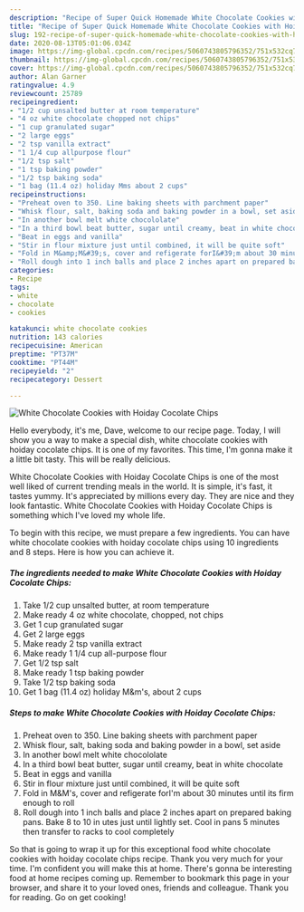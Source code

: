 ```yaml
---
description: "Recipe of Super Quick Homemade White Chocolate Cookies with Hoiday Cocolate Chips"
title: "Recipe of Super Quick Homemade White Chocolate Cookies with Hoiday Cocolate Chips"
slug: 192-recipe-of-super-quick-homemade-white-chocolate-cookies-with-hoiday-cocolate-chips
date: 2020-08-13T05:01:06.034Z
image: https://img-global.cpcdn.com/recipes/5060743805796352/751x532cq70/white-chocolate-cookies-with-hoiday-cocolate-chips-recipe-main-photo.jpg
thumbnail: https://img-global.cpcdn.com/recipes/5060743805796352/751x532cq70/white-chocolate-cookies-with-hoiday-cocolate-chips-recipe-main-photo.jpg
cover: https://img-global.cpcdn.com/recipes/5060743805796352/751x532cq70/white-chocolate-cookies-with-hoiday-cocolate-chips-recipe-main-photo.jpg
author: Alan Garner
ratingvalue: 4.9
reviewcount: 25789
recipeingredient:
- "1/2 cup unsalted butter at room temperature"
- "4 oz white chocolate chopped not chips"
- "1 cup granulated sugar"
- "2 large eggs"
- "2 tsp vanilla extract"
- "1 1/4 cup allpurpose flour"
- "1/2 tsp salt"
- "1 tsp baking powder"
- "1/2 tsp baking soda"
- "1 bag (11.4 oz) holiday Mms about 2 cups"
recipeinstructions:
- "Preheat oven to 350. Line baking sheets with parchment paper"
- "Whisk flour, salt, baking soda and baking powder in a bowl, set aside"
- "In another bowl melt white chocololate"
- "In a third bowl beat butter, sugar until creamy, beat in white chocolate"
- "Beat in eggs and vanilla"
- "Stir in flour mixture just until combined, it will be quite soft"
- "Fold in M&amp;M&#39;s, cover and refigerate forI&#39;m about 30 minutes until its firm enough to roll"
- "Roll dough into 1 inch balls and place 2 inches apart on prepared baking pans. Bake 8 to 10 in utes just until lightly set. Cool in pans 5 minutes then transfer to racks to cool completely"
categories:
- Recipe
tags:
- white
- chocolate
- cookies

katakunci: white chocolate cookies 
nutrition: 143 calories
recipecuisine: American
preptime: "PT37M"
cooktime: "PT44M"
recipeyield: "2"
recipecategory: Dessert

---
```



![White Chocolate Cookies with Hoiday Cocolate Chips](https://img-global.cpcdn.com/recipes/5060743805796352/751x532cq70/white-chocolate-cookies-with-hoiday-cocolate-chips-recipe-main-photo.jpg)

Hello everybody, it's me, Dave, welcome to our recipe page. Today, I will show you a way to make a special dish, white chocolate cookies with hoiday cocolate chips. It is one of my favorites. This time, I'm gonna make it a little bit tasty. This will be really delicious.



White Chocolate Cookies with Hoiday Cocolate Chips is one of the most well liked of current trending meals in the world. It is simple, it's fast, it tastes yummy. It's appreciated by millions every day. They are nice and they look fantastic. White Chocolate Cookies with Hoiday Cocolate Chips is something which I've loved my whole life.


To begin with this recipe, we must prepare a few ingredients. You can have white chocolate cookies with hoiday cocolate chips using 10 ingredients and 8 steps. Here is how you can achieve it.

<!--inarticleads1-->

##### The ingredients needed to make White Chocolate Cookies with Hoiday Cocolate Chips:

1. Take 1/2 cup unsalted butter, at room temperature
1. Make ready 4 oz white chocolate, chopped, not chips
1. Get 1 cup granulated sugar
1. Get 2 large eggs
1. Make ready 2 tsp vanilla extract
1. Make ready 1 1/4 cup all-purpose flour
1. Get 1/2 tsp salt
1. Make ready 1 tsp baking powder
1. Take 1/2 tsp baking soda
1. Get 1 bag (11.4 oz) holiday M&amp;m&#39;s, about 2 cups




<!--inarticleads2-->

##### Steps to make White Chocolate Cookies with Hoiday Cocolate Chips:

1. Preheat oven to 350. Line baking sheets with parchment paper
1. Whisk flour, salt, baking soda and baking powder in a bowl, set aside
1. In another bowl melt white chocololate
1. In a third bowl beat butter, sugar until creamy, beat in white chocolate
1. Beat in eggs and vanilla
1. Stir in flour mixture just until combined, it will be quite soft
1. Fold in M&amp;M&#39;s, cover and refigerate forI&#39;m about 30 minutes until its firm enough to roll
1. Roll dough into 1 inch balls and place 2 inches apart on prepared baking pans. Bake 8 to 10 in utes just until lightly set. Cool in pans 5 minutes then transfer to racks to cool completely




So that is going to wrap it up for this exceptional food white chocolate cookies with hoiday cocolate chips recipe. Thank you very much for your time. I'm confident you will make this at home. There's gonna be interesting food at home recipes coming up. Remember to bookmark this page in your browser, and share it to your loved ones, friends and colleague. Thank you for reading. Go on get cooking!
